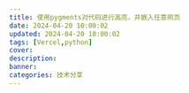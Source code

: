 ```yaml
---
title: 使用pygments对代码进行高亮，并嵌入任意网页
date: 2024-04-20 10:00:02
updated: 2024-04-20 10:00:02
tags: [Vercel,python]
cover:
description:
banner:
categories: 技术分享
---
```

